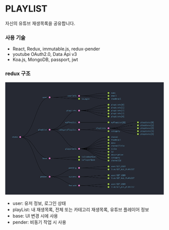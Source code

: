 # PLAYLIST
자신의 유튜브 재생목록을 공유합니다.

### 사용 기술

* React, Redux, immutable.js, redux-pender
* youtube OAuth2.0, Data Api v3
* Koa.js, MongoDB, passport, jwt

### redux 구조

![리덕스 구조 사진](./redux.png)

* user: 유저 정보, 로그인 상태
* playList: 내 재생목록, 전체 또는 카테고리 재생목록, 유튜브 플레이어 정보
* base: UI 변경 시에 사용
* pender: 비동기 작업 시 사용